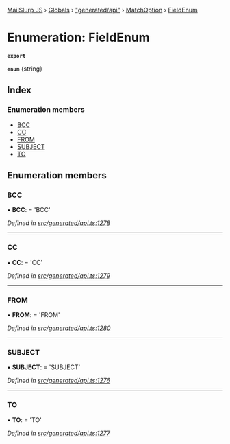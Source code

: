 [MailSlurp JS](../README.md) › [Globals](../globals.md) › ["generated/api"](../modules/_generated_api_.md) › [MatchOption](../modules/_generated_api_.matchoption.md) › [FieldEnum](_generated_api_.matchoption.fieldenum.md)

# Enumeration: FieldEnum

**`export`** 

**`enum`** {string}

## Index

### Enumeration members

* [BCC](_generated_api_.matchoption.fieldenum.md#bcc)
* [CC](_generated_api_.matchoption.fieldenum.md#cc)
* [FROM](_generated_api_.matchoption.fieldenum.md#from)
* [SUBJECT](_generated_api_.matchoption.fieldenum.md#subject)
* [TO](_generated_api_.matchoption.fieldenum.md#to)

## Enumeration members

###  BCC

• **BCC**: =  <any>'BCC'

*Defined in [src/generated/api.ts:1278](https://github.com/mailslurp/mailslurp-client-ts-js/blob/7518dcd/src/generated/api.ts#L1278)*

___

###  CC

• **CC**: =  <any>'CC'

*Defined in [src/generated/api.ts:1279](https://github.com/mailslurp/mailslurp-client-ts-js/blob/7518dcd/src/generated/api.ts#L1279)*

___

###  FROM

• **FROM**: =  <any>'FROM'

*Defined in [src/generated/api.ts:1280](https://github.com/mailslurp/mailslurp-client-ts-js/blob/7518dcd/src/generated/api.ts#L1280)*

___

###  SUBJECT

• **SUBJECT**: =  <any>'SUBJECT'

*Defined in [src/generated/api.ts:1276](https://github.com/mailslurp/mailslurp-client-ts-js/blob/7518dcd/src/generated/api.ts#L1276)*

___

###  TO

• **TO**: =  <any>'TO'

*Defined in [src/generated/api.ts:1277](https://github.com/mailslurp/mailslurp-client-ts-js/blob/7518dcd/src/generated/api.ts#L1277)*
